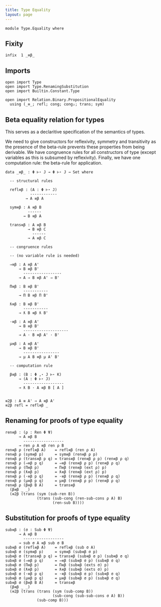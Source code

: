 ```yaml
---
title: Type Equality
layout: page
---
```


```
module Type.Equality where
```

## Fixity

```
infix  1 _≡β_
```

## Imports

```
open import Type
open import Type.RenamingSubstitution
open import Builtin.Constant.Type

open import Relation.Binary.PropositionalEquality
  using (_≡_; refl; cong; cong₂; trans; sym)
```

## Beta equality relation for types

This serves as a declaritive specification of the semantics of types.

We need to give constructors for reflexivity, symmetry and
transitivity as the presence of the beta-rule prevents these
properties from being derivable. We have congruence rules for all
constructors of type (except variables as this is subsumed by
reflexivity). Finally, we have one computation rule: the beta-rule for
application.

```
data _≡β_ : Φ ⊢⋆ J → Φ ⊢⋆ J → Set where

  -- structural rules

  refl≡β : (A : Φ ⊢⋆ J)
           ------------
         → A ≡β A
    
  sym≡β : A ≡β B
          ------
        → B ≡β A

  trans≡β : A ≡β B
          → B ≡β C
            ------
          → A ≡β C

  -- congruence rules

  -- (no variable rule is needed)
 
  ⇒≡β : A ≡β A'
      → B ≡β B'
        -----------------
      → A ⇒ B ≡β A' ⇒ B'
    
  Π≡β : B ≡β B'
        -----------
      → Π B ≡β Π B'
    
  ƛ≡β : B ≡β B'
        -----------
      → ƛ B ≡β ƛ B'
    
  ·≡β : A ≡β A'
      → B ≡β B'
        --------------------
      → A · B ≡β A' · B'
    
  μ≡β : A ≡β A'
      → B ≡β B'
        ----------------
      → μ A B ≡β μ A' B'
    
  -- computation rule

  β≡β : (B : Φ ,⋆ J ⊢⋆ K)
      → (A : Φ ⊢⋆ J)
        ------------------
      → ƛ B · A ≡β B [ A ]
    
```

```
≡2β : A ≡ A' → A ≡β A'
≡2β refl = refl≡β _
```

## Renaming for proofs of type equality

```
ren≡β : (ρ : Ren Φ Ψ)
      → A ≡β B
        ------------------
      → ren ρ A ≡β ren ρ B
ren≡β ρ (refl≡β A)    = refl≡β (ren ρ A)
ren≡β ρ (sym≡β p)     = sym≡β (ren≡β ρ p)
ren≡β ρ (trans≡β p q) = trans≡β (ren≡β ρ p) (ren≡β ρ q)
ren≡β ρ (⇒≡β p q)     = ⇒≡β (ren≡β ρ p) (ren≡β ρ q)
ren≡β ρ (Π≡β p)       = Π≡β (ren≡β (ext ρ) p)
ren≡β ρ (ƛ≡β p)       = ƛ≡β (ren≡β (ext ρ) p)
ren≡β ρ (·≡β p q)     = ·≡β (ren≡β ρ p) (ren≡β ρ q)
ren≡β ρ (μ≡β p q)     = μ≡β (ren≡β ρ p) (ren≡β ρ q)
ren≡β ρ (β≡β B A)     = trans≡β
  (β≡β _ _)
  (≡2β (trans (sym (sub-ren B))
              (trans (sub-cong (ren-sub-cons ρ A) B)
                     (ren-sub B))))
```

## Substitution for proofs of type equality

```
sub≡β : (σ : Sub Φ Ψ)
      → A ≡β B
        ------------------
      → sub σ A ≡β sub σ B
sub≡β σ (refl≡β A)    = refl≡β (sub σ A)
sub≡β σ (sym≡β p)     = sym≡β (sub≡β σ p)
sub≡β σ (trans≡β p q) = trans≡β (sub≡β σ p) (sub≡β σ q) 
sub≡β σ (⇒≡β p q)     = ⇒≡β (sub≡β σ p) (sub≡β σ q)
sub≡β σ (Π≡β p)       = Π≡β (sub≡β (exts σ) p)
sub≡β σ (ƛ≡β p)       = ƛ≡β (sub≡β (exts σ) p)
sub≡β σ (·≡β p q)     = ·≡β (sub≡β σ p) (sub≡β σ q)
sub≡β σ (μ≡β p q)     = μ≡β (sub≡β σ p) (sub≡β σ q)
sub≡β σ (β≡β B A)     = trans≡β
  (β≡β _ _)
  (≡2β (trans (trans (sym (sub-comp B))
                     (sub-cong (sub-sub-cons σ A) B))
              (sub-comp B)))
```

